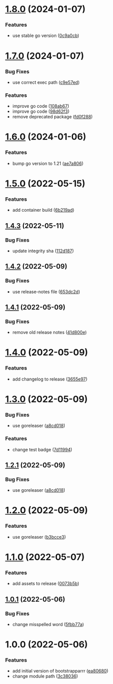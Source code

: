 # [1.8.0](https://github.com/escalate/bootstrapparrr/compare/v1.7.0...v1.8.0) (2024-01-07)


### Features

* use stable go version ([0c9a0cb](https://github.com/escalate/bootstrapparrr/commit/0c9a0cb13e4648c494fb80acfcdc84569bc07d39))

# [1.7.0](https://github.com/escalate/bootstrapparrr/compare/v1.6.0...v1.7.0) (2024-01-07)


### Bug Fixes

* use correct exec path ([c9e57ed](https://github.com/escalate/bootstrapparrr/commit/c9e57edb178e1e15f309fb675578f6811858bcfe))


### Features

* improve go code ([108ab67](https://github.com/escalate/bootstrapparrr/commit/108ab67be06e190985b6c56cace1eccbdfadfece))
* improve go code ([98d62f3](https://github.com/escalate/bootstrapparrr/commit/98d62f36ca63618565d48c954f1d7272a53960c8))
* remove deprecated package ([fd0f288](https://github.com/escalate/bootstrapparrr/commit/fd0f2883ea7076128286fac24ed6fbd7126fc045))

# [1.6.0](https://github.com/escalate/bootstrapparrr/compare/v1.5.0...v1.6.0) (2024-01-06)


### Features

* bump go version to 1.21 ([ae7a806](https://github.com/escalate/bootstrapparrr/commit/ae7a8065e5400553998a2610cad52709c1926010))

# [1.5.0](https://github.com/escalate/bootstrapparrr/compare/v1.4.3...v1.5.0) (2022-05-15)


### Features

* add container build ([6b219ad](https://github.com/escalate/bootstrapparrr/commit/6b219adcb74d51a77301127b0b6d81f47691e37f))

## [1.4.3](https://github.com/escalate/bootstrapparrr/compare/v1.4.2...v1.4.3) (2022-05-11)


### Bug Fixes

* update integrity sha ([112d187](https://github.com/escalate/bootstrapparrr/commit/112d1876a776c1c337bb6223d3c95233a010600a))

## [1.4.2](https://github.com/escalate/bootstrapparrr/compare/v1.4.1...v1.4.2) (2022-05-09)


### Bug Fixes

* use release-notes file ([653dc2d](https://github.com/escalate/bootstrapparrr/commit/653dc2dbfd8db3f3fa337f7e4cead2577e6fc736))

## [1.4.1](https://github.com/escalate/bootstrapparrr/compare/v1.4.0...v1.4.1) (2022-05-09)


### Bug Fixes

* remove old release notes ([41d800e](https://github.com/escalate/bootstrapparrr/commit/41d800e722fd1fa2f7b216ac8f509ab51899c349))

# [1.4.0](https://github.com/escalate/bootstrapparrr/compare/v1.3.0...v1.4.0) (2022-05-09)


### Features

* add changelog to release ([3655e97](https://github.com/escalate/bootstrapparrr/commit/3655e977e2470f9dcfe6feb8989176d9883d99f5))

# [1.3.0](https://github.com/escalate/bootstrapparrr/compare/v1.2.0...v1.3.0) (2022-05-09)


### Bug Fixes

* use goreleaser ([a8cd018](https://github.com/escalate/bootstrapparrr/commit/a8cd01810dc4a9740a7dc71c12133354053000a8))


### Features

* change test badge ([7d11994](https://github.com/escalate/bootstrapparrr/commit/7d11994932358eacee73c6d101a05377ee1bb904))

## [1.2.1](https://github.com/escalate/bootstrapparrr/compare/v1.2.0...v1.2.1) (2022-05-09)


### Bug Fixes

* use goreleaser ([a8cd018](https://github.com/escalate/bootstrapparrr/commit/a8cd01810dc4a9740a7dc71c12133354053000a8))

# [1.2.0](https://github.com/escalate/bootstrapparrr/compare/v1.1.0...v1.2.0) (2022-05-09)


### Features

* use goreleaser ([b3bcce3](https://github.com/escalate/bootstrapparrr/commit/b3bcce3fb0231b4a7a7f5649b046ed658c401cd0))

# [1.1.0](https://github.com/escalate/bootstrapparrr/compare/v1.0.1...v1.1.0) (2022-05-07)


### Features

* add assets to release ([0073b5b](https://github.com/escalate/bootstrapparrr/commit/0073b5b245a98125d8f05e4ed5edb6a67a7d91ad))

## [1.0.1](https://github.com/escalate/bootstrapparrr/compare/v1.0.0...v1.0.1) (2022-05-06)


### Bug Fixes

* change misspelled word ([5fbb77a](https://github.com/escalate/bootstrapparrr/commit/5fbb77aba4630656c6e9831a0d4789f683dbed7f))

# 1.0.0 (2022-05-06)


### Features

* add initial version of bootstrapparrr ([ea80680](https://github.com/escalate/bootstrapparrr/commit/ea8068023aa66e066d968be6672383f1cf8ccc02))
* change module path ([3c38036](https://github.com/escalate/bootstrapparrr/commit/3c38036ab29804fdde25e337a66b151c6207cf01))

